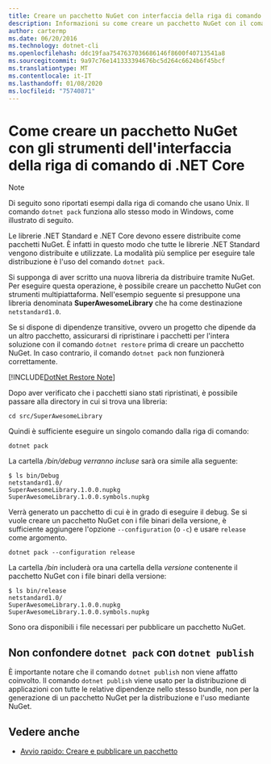 ```yaml
---
title: Creare un pacchetto NuGet con interfaccia della riga di comando di .NET Core
description: Informazioni su come creare un pacchetto NuGet con il comando 'dotnet pack'.
author: cartermp
ms.date: 06/20/2016
ms.technology: dotnet-cli
ms.openlocfilehash: ddc19faa7547637036686146f8600f40713541a8
ms.sourcegitcommit: 9a97c76e141333394676bc5d264c6624b6f45bcf
ms.translationtype: MT
ms.contentlocale: it-IT
ms.lasthandoff: 01/08/2020
ms.locfileid: "75740871"
---
```

# <a name="how-to-create-a-nuget-package-with-net-core-command-line-interface-cli-tools"></a>Come creare un pacchetto NuGet con gli strumenti dell'interfaccia della riga di comando di .NET Core

> [!NOTE]
> Di seguito sono riportati esempi dalla riga di comando che usano Unix. Il comando `dotnet pack` funziona allo stesso modo in Windows, come illustrato di seguito.

Le librerie .NET Standard e .NET Core devono essere distribuite come pacchetti NuGet. È infatti in questo modo che tutte le librerie .NET Standard vengono distribuite e utilizzate. La modalità più semplice per eseguire tale distribuzione è l'uso del comando `dotnet pack`.

Si supponga di aver scritto una nuova libreria da distribuire tramite NuGet. Per eseguire questa operazione, è possibile creare un pacchetto NuGet con strumenti multipiattaforma. Nell'esempio seguente si presuppone una libreria denominata **SuperAwesomeLibrary** che ha come destinazione `netstandard1.0`.

Se si dispone di dipendenze transitive, ovvero un progetto che dipende da un altro pacchetto, assicurarsi di ripristinare i pacchetti per l'intera soluzione con il comando `dotnet restore` prima di creare un pacchetto NuGet. In caso contrario, il comando `dotnet pack` non funzionerà correttamente.

[!INCLUDE[DotNet Restore Note](~/includes/dotnet-restore-note.md)]

Dopo aver verificato che i pacchetti siano stati ripristinati, è possibile passare alla directory in cui si trova una libreria:

```console
cd src/SuperAwesomeLibrary
```

Quindi è sufficiente eseguire un singolo comando dalla riga di comando:

```dotnetcli
dotnet pack
```

La cartella */bin/debug verranno incluse* sarà ora simile alla seguente:

```console
$ ls bin/Debug
netstandard1.0/
SuperAwesomeLibrary.1.0.0.nupkg
SuperAwesomeLibrary.1.0.0.symbols.nupkg
```

Verrà generato un pacchetto di cui è in grado di eseguire il debug. Se si vuole creare un pacchetto NuGet con i file binari della versione, è sufficiente aggiungere l'opzione `--configuration` (o `-c`) e usare `release` come argomento.

```dotnetcli
dotnet pack --configuration release
```

La cartella */bin* includerà ora una cartella della *versione* contenente il pacchetto NuGet con i file binari della versione:

```console
$ ls bin/release
netstandard1.0/
SuperAwesomeLibrary.1.0.0.nupkg
SuperAwesomeLibrary.1.0.0.symbols.nupkg
```

Sono ora disponibili i file necessari per pubblicare un pacchetto NuGet.

## <a name="dont-confuse-dotnet-pack-with-dotnet-publish"></a>Non confondere `dotnet pack` con `dotnet publish`

È importante notare che il comando `dotnet publish` non viene affatto coinvolto. Il comando `dotnet publish` viene usato per la distribuzione di applicazioni con tutte le relative dipendenze nello stesso bundle, non per la generazione di un pacchetto NuGet per la distribuzione e l'uso mediante NuGet.

## <a name="see-also"></a>Vedere anche

- [Avvio rapido: Creare e pubblicare un pacchetto](/nuget/quickstart/create-and-publish-a-package-using-the-dotnet-cli)
